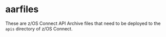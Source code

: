 # aarfiles

These are z/OS Connect API Archive files that need to be deployed to the `apis` directory of z/OS Connect.